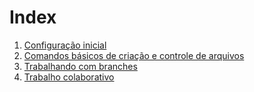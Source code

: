 # Index

1. [Configuração inicial][0]
2. [Comandos básicos de criação e controle de arquivos][1]
2. [Trabalhando com branches][2]
3. [Trabalho colaborativo][3]


[git]: http://git-scm.com
[GitHub]: https://github.com
[0]: 0_configuracao-inicial.md
[1]: 1_comandos-basicos.md
[2]: 2_trabalhando-com-branches.md
[3]: 3_trabalho-colaborativo.md
